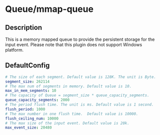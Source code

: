 # Queue/mmap-queue
## Description
This is a memory mapped queue to provide the persistent storage for the input event. Please note that this plugin does not support Windows platform.
## DefaultConfig
```yaml
# The size of each segment. Default value is 128K. The unit is Byte.
segment_size: 262114
# The max num of segments in memory. Default value is 10.
max_in_mem_segments: 10
# The capacity of Queue = segment_size * queue_capacity_segments.
queue_capacity_segments: 2000
# The period flush time. The unit is ms. Default value is 1 second.
flush_period: 1000
# The max number in one flush time.  Default value is 10000.
flush_ceiling_num: 10000
# The max size of the input event. Default value is 20k.
max_event_size: 20480
```
